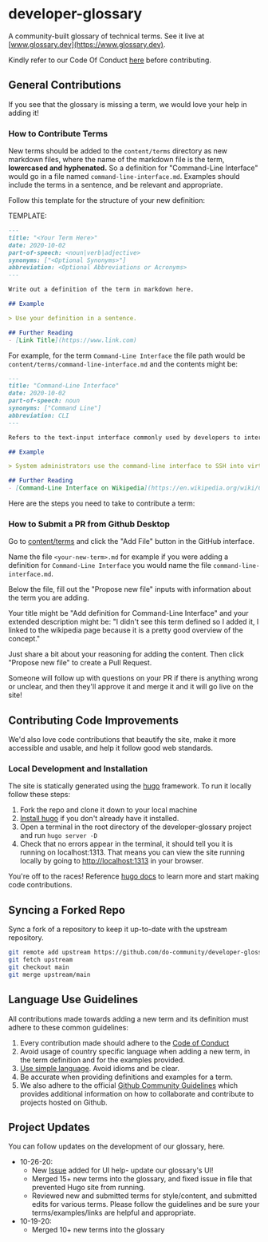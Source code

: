 # developer-glossary

A community-built glossary of technical terms. See it live at [www.glossary.dev](https://www.glossary.dev).

Kindly refer to our Code Of Conduct [here](https://github.com/do-community/developer-glossary/blob/main/code_of_conduct.md) before contributing.

## General Contributions
If you see that the glossary is missing a term, we would love your help in adding it!

### How to Contribute Terms

New terms should be added to the `content/terms` directory as new markdown files, where
the name of the markdown file is the term, **lowercased and hyphenated.** So a definition for "Command-Line Interface" would go in a file named `command-line-interface.md`. Examples should include the terms in a sentence, and be relevant and appropriate.

Follow this template for the structure of your new definition:

TEMPLATE:
```markdown
---
title: "<Your Term Here>"
date: 2020-10-02
part-of-speech: <noun|verb|adjective>
synonyms: ["<Optional Synonyms>"]
abbreviation: <Optional Abbreviations or Acronyms>
---

Write out a definition of the term in markdown here.

## Example

> Use your definition in a sentence.

## Further Reading
- [Link Title](https://www.link.com)
```

For example, for the term `Command-Line Interface` the file path would be `content/terms/command-line-interface.md` and the contents might be:

```markdown
---
title: "Command-Line Interface"
date: 2020-10-02
part-of-speech: noun
synonyms: ["Command Line"]
abbreviation: CLI
---

Refers to the text-input interface commonly used by developers to interact with computers and the services or processes running on them. A command-line interface accepts text input (commands) which execute processes and typically result in text output.

## Example

> System administrators use the command-line interface to SSH into virtual machines running in datacenters.

## Further Reading
- [Command-Line Interface on Wikipedia](https://en.wikipedia.org/wiki/Command-line_interface)
```

Here are the steps you need to take to contribute a term:

### How to Submit a PR from Github Desktop

Go to [content/terms](https://github.com/do-community/developer-glossary/tree/main/content/terms) and click the "Add File" button in the GitHub interface.

Name the file `<your-new-term>.md` for example if you were adding a definition for `Command-Line Interface` you would name the file `command-line-interface.md`.


Below the file, fill out the "Propose new file" inputs with information about the term you are adding.

Your title might be "Add definition for Command-Line Interface" and your extended description might be: "I didn't see this term defined so I added it, I linked to the wikipedia page because it is a pretty good overview of the concept."

Just share a bit about your reasoning for adding the content. Then click "Propose new file" to create a Pull Request.

Someone will follow up with questions on your PR if there is anything wrong or unclear, and then they'll approve it and merge it and it will go live on the site!

## Contributing Code Improvements

We'd also love code contributions that beautify the site, make it more accessible and usable, and help it follow good web standards.

### Local Development and Installation

The site is statically generated using the [hugo](https://gohugo.io/) framework. To run it locally follow these steps:

1. Fork the repo and clone it down to your local machine
2. [Install hugo](https://gohugo.io/getting-started/installing#readout) if you don't already have it installed.
3. Open a terminal in the root directory of the developer-glossary project and run `hugo server -D`
4. Check that no errors appear in the terminal, it should tell you it is running on localhost:1313. That means you can view the site running locally by going to [http://localhost:1313](http://localhost:1313) in your browser.

You're off to the races! Reference [hugo docs](https://gohugo.io/about/) to learn more and start making code contributions.

## Syncing a Forked Repo
Sync a fork of a repository to keep it up-to-date with the upstream repository.
```bash
git remote add upstream https://github.com/do-community/developer-glossary.git
git fetch upstream
git checkout main
git merge upstream/main
```

## Language Use Guidelines

All contributions made towards adding a new term and its definition must adhere to these common guidelines:

1. Every contribution made should adhere to the [Code of Conduct](https://github.com/do-community/developer-glossary/blob/main/code_of_conduct.md)
2. Avoid usage of country specific language when adding a new term, in the term definition and for the examples provided.
3. [Use simple language](https://plainlanguage.gov/resources/articles/dash-writing-tips/). Avoid idioms and be clear.
4. Be accurate when providing definitions and examples for a term.
5. We also adhere to the official [Github Community Guidelines](https://docs.github.com/en/free-pro-team@latest/github/site-policy/github-community-guidelines) which provides additional information on how to collaborate and contribute to projects hosted on Github.


## Project Updates 

You can follow updates on the development of our glossary, here.

- 10-26-20: 
    - New [Issue](https://github.com/do-community/developer-glossary/issues/72) added for UI help- update our glossary's UI!
    - Merged 15+ new terms into the glossary, and fixed issue in file that prevented Hugo site from running.
    - Reviewed new and submitted terms for style/content, and submitted edits for various terms. Please follow the guidelines and be sure your terms/examples/links are helpful and appropriate.
- 10-19-20: 
    - Merged 10+ new terms into the glossary
